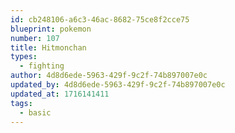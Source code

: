 ```yaml
---
id: cb248106-a6c3-46ac-8682-75ce8f2cce75
blueprint: pokemon
number: 107
title: Hitmonchan
types:
  - fighting
author: 4d8d6ede-5963-429f-9c2f-74b897007e0c
updated_by: 4d8d6ede-5963-429f-9c2f-74b897007e0c
updated_at: 1716141411
tags:
  - basic
---
```

